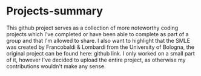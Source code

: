 # Projects-summary

This github project serves as a collection of more noteworthy coding projects which I've completed or have been able to complete as part of a group and that I'm allowed to share. I also want to highlight that the SMLE was created by Francobaldi & Lombardi from the University of Bologna, the original project can be found here: github link. I only worked on a small part of it, however I've decided to upload the entire project, as otherwise my contributions wouldn't make any sense.

